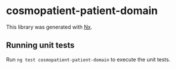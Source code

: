# cosmopatient-patient-domain

This library was generated with [Nx](https://nx.dev).

## Running unit tests

Run `ng test cosmopatient-patient-domain` to execute the unit tests.
